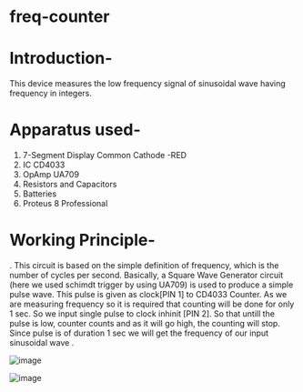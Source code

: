 # freq-counter

# Introduction-
This device measures the low frequency signal of sinusoidal wave having frequency in integers.

# Apparatus used-
1. 7-Segment Display Common Cathode -RED
2. IC CD4033 
3. OpAmp UA709
4. Resistors and Capacitors
5. Batteries
6. Proteus 8 Professional

# Working Principle-
. This circuit is based on the simple definition of frequency, which is the number of cycles per second. Basically, a Square Wave
Generator circuit (here we used schimdt trigger by using UA709) is used to produce a simple pulse wave. This pulse is given as clock[PIN 1]
to CD4033 Counter.
As we are measuring frequency so it is required that counting will be done for only 1 sec. So we input single pulse to clock inhinit [PIN 2].
 So that untill the pulse is low, counter counts and as it will go high, the counting will stop. Since pulse is of duration 1 sec 
 we will get the frequency of our input sinusoidal wave .
 
 ![image](https://user-images.githubusercontent.com/60343675/132389479-55ff7865-26d0-435d-8aea-71058590be51.png)



![image](https://user-images.githubusercontent.com/60343675/132389546-b3c457ea-173a-4da3-a46b-18f081216c8b.png)

